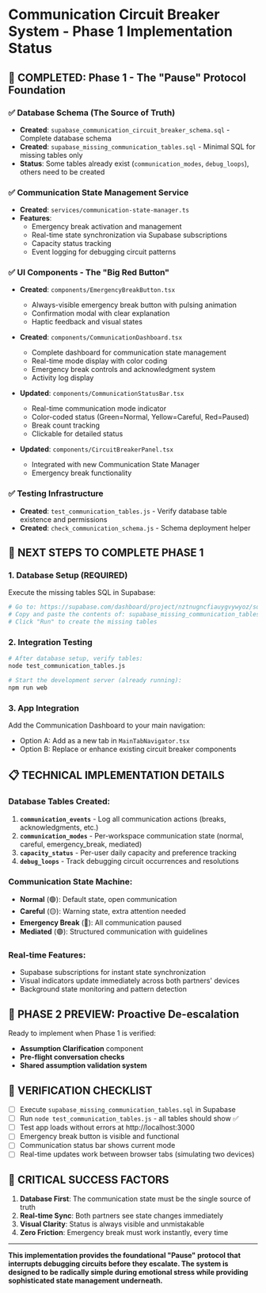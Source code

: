 # Communication Circuit Breaker System - Phase 1 Implementation Status

## 🎉 COMPLETED: Phase 1 - The "Pause" Protocol Foundation

### ✅ Database Schema (The Source of Truth)
- **Created**: `supabase_communication_circuit_breaker_schema.sql` - Complete database schema
- **Created**: `supabase_missing_communication_tables.sql` - Minimal SQL for missing tables only
- **Status**: Some tables already exist (`communication_modes`, `debug_loops`), others need to be created

### ✅ Communication State Management Service
- **Created**: `services/communication-state-manager.ts`
- **Features**:
  - Emergency break activation and management
  - Real-time state synchronization via Supabase subscriptions
  - Capacity status tracking
  - Event logging for debugging circuit patterns

### ✅ UI Components - The "Big Red Button"
- **Created**: `components/EmergencyBreakButton.tsx`
  - Always-visible emergency break button with pulsing animation
  - Confirmation modal with clear explanation
  - Haptic feedback and visual states

- **Created**: `components/CommunicationDashboard.tsx`
  - Complete dashboard for communication state management
  - Real-time mode display with color coding
  - Emergency break controls and acknowledgment system
  - Activity log display

- **Updated**: `components/CommunicationStatusBar.tsx`
  - Real-time communication mode indicator
  - Color-coded status (Green=Normal, Yellow=Careful, Red=Paused)
  - Break count tracking
  - Clickable for detailed status

- **Updated**: `components/CircuitBreakerPanel.tsx`
  - Integrated with new Communication State Manager
  - Emergency break functionality

### ✅ Testing Infrastructure
- **Created**: `test_communication_tables.js` - Verify database table existence and permissions
- **Created**: `check_communication_schema.js` - Schema deployment helper

## 🚀 NEXT STEPS TO COMPLETE PHASE 1

### 1. Database Setup (REQUIRED)
Execute the missing tables SQL in Supabase:
```bash
# Go to: https://supabase.com/dashboard/project/nztnugncfiauygvywyoz/sql
# Copy and paste the contents of: supabase_missing_communication_tables.sql
# Click "Run" to create the missing tables
```

### 2. Integration Testing
```bash
# After database setup, verify tables:
node test_communication_tables.js

# Start the development server (already running):
npm run web
```

### 3. App Integration
Add the Communication Dashboard to your main navigation:
- Option A: Add as a new tab in `MainTabNavigator.tsx`
- Option B: Replace or enhance existing circuit breaker components

## 📋 TECHNICAL IMPLEMENTATION DETAILS

### Database Tables Created:
1. **`communication_events`** - Log all communication actions (breaks, acknowledgments, etc.)
2. **`communication_modes`** - Per-workspace communication state (normal, careful, emergency_break, mediated)
3. **`capacity_status`** - Per-user daily capacity and preference tracking
4. **`debug_loops`** - Track debugging circuit occurrences and resolutions

### Communication State Machine:
- **Normal** (🟢): Default state, open communication
- **Careful** (🟡): Warning state, extra attention needed
- **Emergency Break** (🔴): All communication paused
- **Mediated** (🟣): Structured communication with guidelines

### Real-time Features:
- Supabase subscriptions for instant state synchronization
- Visual indicators update immediately across both partners' devices
- Background state monitoring and pattern detection

## 🎯 PHASE 2 PREVIEW: Proactive De-escalation

Ready to implement when Phase 1 is verified:
- **Assumption Clarification** component
- **Pre-flight conversation checks**
- **Shared assumption validation system**

## 🧪 VERIFICATION CHECKLIST

- [ ] Execute `supabase_missing_communication_tables.sql` in Supabase
- [ ] Run `node test_communication_tables.js` - all tables should show ✅
- [ ] Test app loads without errors at http://localhost:3000
- [ ] Emergency break button is visible and functional
- [ ] Communication status bar shows current mode
- [ ] Real-time updates work between browser tabs (simulating two devices)

## 🚨 CRITICAL SUCCESS FACTORS

1. **Database First**: The communication state must be the single source of truth
2. **Real-time Sync**: Both partners see state changes immediately
3. **Visual Clarity**: Status is always visible and unmistakable
4. **Zero Friction**: Emergency break must work instantly, every time

---

**This implementation provides the foundational "Pause" protocol that interrupts debugging circuits before they escalate. The system is designed to be radically simple during emotional stress while providing sophisticated state management underneath.**
